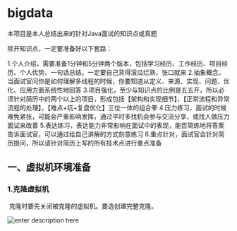 # bigdata

本项目是本人总结出来的针对Java面试的知识点或真题

除开知识点，一定要准备好以下套路：

1.个人介绍，需要准备1分钟和5分钟两个版本，包括学习经历、工作经历、项目经历、个人优势、一句话总结。一定要自己背得滚瓜烂熟，张口就来
2.抽象概念，当面试官问你是如何理解多线程的时候，你要知道从定义、来源、实现、问题、优化、应用方面系统性地回答
3.项目强化，至少与知识点的比例是五五开，所以必须针对简历中的两个以上的项目，形成包括【架构和实现细节】，【正常流程和异常流程的处理】，【难点+坑+复盘优化】三位一体的组合拳
4.压力练习，面试的时候难免紧张，可能会严重影响发挥，通过平时多找机会参与交流分享，或找人做压力面试来改善
5.表达练习，表达能力非常影响在面试中的表现，能否简练地将答案告诉面试官，可以通过给自己讲解的方式刻意练习
6.重点针对，面试官会针对简历提问，所以请针对简历上写的所有技术点进行重点准备
## 一、虚拟机环境准备
### 1.克隆虚拟机

​	克隆时要先关闭被克隆的虚拟机。要选创建完整克隆。

![enter description here](./images/1569751252820.png)
